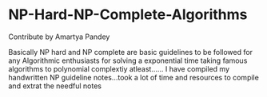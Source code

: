 # NP-Hard-NP-Complete-Algorithms
Contribute by Amartya Pandey

Basically NP hard and NP complete are basic guidelines to be followed for any Algorithmic enthusiasts for solving a exponential time taking famous algorithms to polynomial complextiy atleast......
I have compiled my handwritten NP guideline notes...took a lot of time and resources to compile and extrat the needful notes
